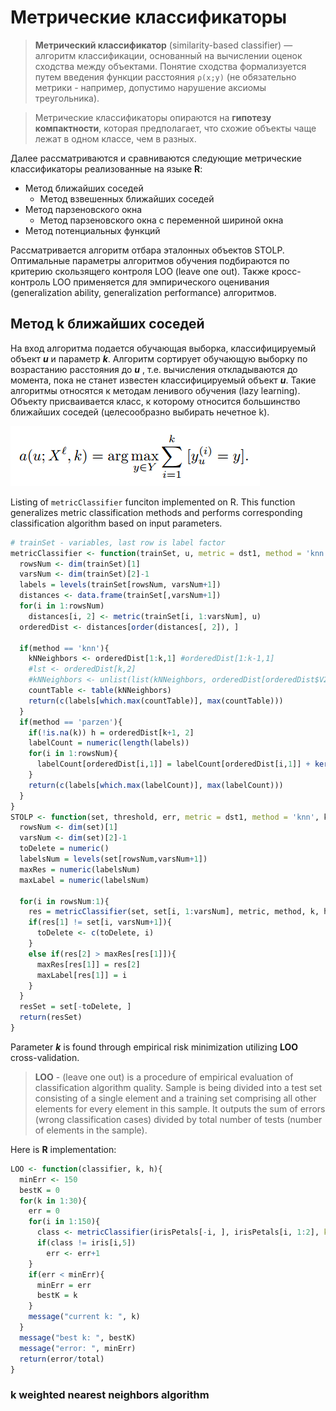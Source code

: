 # Метрические классификаторы

> **Метрический классификатор** (similarity-based classifier) — алгоритм классификации, основанный на вычислении оценок сходства между
> объектами. Понятие сходства формализуется путем введения функции
> расстояния `ρ(x;y)` (не обязательно метрики - например, допустимо
> нарушение аксиомы треугольника). 


> Метрические классификаторы опираются на **гипотезу компактности**, которая
> предполагает, что схожие объекты чаще лежат в одном классе, чем в
> разных.

Далее рассматриваются и сравниваются следующие метрические классификаторы реализованные на языке **R**:

 - Метод ближайших соседей
	 - Метод взвешенных ближайших соседей
 - Метод парзеновского окна
	 - Метод парзеновского окна с переменной шириной окна
 - Метод потенциальных функций

Рассматривается алгоритм отбара эталонных объектов STOLP.
Оптимальные параметры алгоритмов обучения подбираются по критерию скользящего контроля LOO (leave one out). Также кросс-контроль LOO применяется для эмпирического оценивания (generalization ability, generalization performance) алгоритмов.

## Метод k ближайших соседей
На вход алгоритма подается обучающая выборка, классифицируемый объект ***u*** и параметр ***k***. Алгоритм сортирует обучающую выборку по возрастанию расстояния до ***u*** , т.е. вычисления откладываются до момента, пока не станет известен классифицируемый объект ***u***. Такие алгоритмы относятся к методам ленивого обучения (lazy learning). Объекту присваивается класс, к которому относится большинство ближайших соседей (целесообразно выбирать нечетное k).

![kNN](https://github.com/toxazol/machineLearning/blob/master/formulas/Screenshot%20from%202017-12-16%2012-21-22.png?raw=true)

Listing of `metricClassifier` funciton implemented on R. This function generalizes metric classification methods and performs corresponding classification algorithm based on input parameters.

```R
# trainSet - variables, last row is label factor
metricClassifier <- function(trainSet, u, metric = dst1, method = 'knn', k, h, ker = ker1){
  rowsNum <- dim(trainSet)[1]
  varsNum <- dim(trainSet)[2]-1
  labels = levels(trainSet[rowsNum, varsNum+1])
  distances <- data.frame(trainSet[,varsNum+1])
  for(i in 1:rowsNum)
    distances[i, 2] <- metric(trainSet[i, 1:varsNum], u)
  orderedDist <- distances[order(distances[, 2]), ]
  
  if(method == 'knn'){
    kNNeighbors <- orderedDist[1:k,1] #orderedDist[1:k-1,1]
    #lst <- orderedDist[k,2]
    #kNNeighbors <- unlist(list(kNNeighbors, orderedDist[orderedDist$V2==lst,1])) # count neighbours \w same dst as lst
    countTable <- table(kNNeighbors)
    return(c(labels[which.max(countTable)], max(countTable)))
  }
  if(method == 'parzen'){
    if(!is.na(k)) h = orderedDist[k+1, 2]
    labelCount = numeric(length(labels))
    for(i in 1:rowsNum){
      labelCount[orderedDist[i,1]] = labelCount[orderedDist[i,1]] + ker(orderedDist[i, 2]/h)
    }
    return(c(labels[which.max(labelCount)], max(labelCount)))
  }
}
STOLP <- function(set, threshold, err, metric = dst1, method = 'knn', k, h = 1, ker = ker1){
  rowsNum <- dim(set)[1]
  varsNum <- dim(set)[2]-1
  toDelete = numeric()
  labelsNum = levels(set[rowsNum,varsNum+1])
  maxRes = numeric(labelsNum)
  maxLabel = numeric(labelsNum)
  
  for(i in rowsNum:1){
    res = metricClassifier(set, set[i, 1:varsNum], metric, method, k, h, ker)
    if(res[1] != set[i, varsNum+1]){
      toDelete <- c(toDelete, i)
    }
    else if(res[2] > maxRes[res[1]]){
      maxRes[res[1]] = res[2]
      maxLabel[res[1]] = i
    }
  }
  resSet = set[-toDelete, ]
  return(resSet)
}
```
Parameter ***k*** is found through empirical risk minimization utilizing **LOO** cross-validation. 
> **LOO** - (leave one out) is a procedure of empirical evaluation of classification algorithm quality. Sample is being divided into a test set consisting of a single element and a training set comprising all other elements for every element in this sample. It outputs the sum of errors (wrong classification cases) divided by total number of tests (number of elements in the sample).

Here is **R** implementation:
```R
LOO <- function(classifier, k, h){
  minErr <- 150
  bestK = 0
  for(k in 1:30){
    err = 0
    for(i in 1:150){
      class <- metricClassifier(irisPetals[-i, ], irisPetals[i, 1:2], k=k)[1]
      if(class != iris[i,5])
        err <- err+1
    }
    if(err < minErr){
      minErr = err
      bestK = k
    }
    message("current k: ", k)
  }
  message("best k: ", bestK)
  message("error: ", minErr)
  return(error/total)
}
```
### k weighted nearest neighbors algorithm
